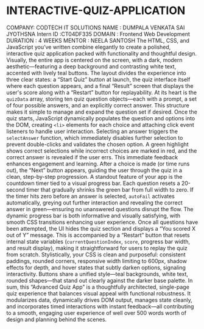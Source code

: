 # INTERACTIVE-QUIZ-APPLICATION
COMPANY: CODTECH IT SOLUTIONS
NAME : DUMPALA VENKATA SAI JYOTHSNA
Intern ID :CT04DF335
DOMAIN : Frontend Web Development
DURATION : 4 WEEKS
MENTOR : NEELA SANTOSH
The HTML, CSS, and JavaScript you’ve written combine elegantly to create a polished, interactive quiz application packed with functionality and thoughtful design. Visually, the entire app is centered on the screen, with a dark, modern aesthetic—featuring a deep background and contrasting white text, accented with lively teal buttons. The layout divides the experience into three clear states: a “Start Quiz” button at launch, the quiz interface itself where each question appears, and a final “Result” screen that displays the user's score along with a “Restart” button for replayability.
At its heart is the `quizData` array, storing ten quiz question objects—each with a prompt, a set of four possible answers, and an explicitly correct answer. This structure makes it simple to manage and expand the question set if desired. Once the quiz starts, JavaScript dynamically populates the question and options into the DOM, creating `<li>` elements for each choice and attaching click event listeners to handle user interaction.
Selecting an answer triggers the `selectAnswer` function, which immediately disables further selection to prevent double-clicks and validates the chosen option. A green highlight shows correct selections while incorrect choices are marked in red, and the correct answer is revealed if the user errs. This immediate feedback enhances engagement and learning. After a choice is made (or time runs out), the “Next” button appears, guiding the user through the quiz in a clean, step-by-step progression.
A standout feature of your app is the countdown timer tied to a visual progress bar. Each question resets a 20-second timer that gradually shrinks the green bar from full width to zero. If the timer hits zero before an answer is selected, `autoFail` activates automatically, greying out further interaction and revealing the correct answer in green—ensuring no unanswered questions disrupt the flow. The dynamic progress bar is both informative and visually satisfying, with smooth CSS transitions enhancing user experience.
Once all questions have been attempted, the UI hides the quiz section and displays a “You scored X out of Y” message. This is accompanied by a “Restart” button that resets internal state variables (`currentQuestionIndex`, `score`, progress bar width, and result display), making it straightforward for users to replay the quiz from scratch.
Stylistically, your CSS is clean and purposeful: consistent paddings, rounded corners, responsive width limiting to 600px, shadow effects for depth, and hover states that subtly darken options, signaling interactivity. Buttons share a unified style—teal backgrounds, white text, rounded shapes—that stand out clearly against the darker base palette.
In sum, this “Advanced Quiz App” is a thoughtfully architected, single-page quiz experience that balances visual appeal with functional robustness. It modularizes data, dynamically drives DOM output, manages state cleanly, and incorporates timed interactions with instant feedback—all contributing to a smooth, engaging user experience of well over 500 words worth of design and planning behind the scenes.


